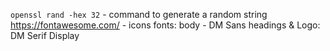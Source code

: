 
`openssl rand -hex 32` - command to generate a random string
https://fontawesome.com/ - icons
fonts:
body - DM Sans
headings & Logo: DM Serif Display